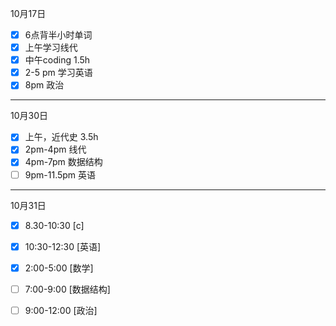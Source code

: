 10月17日  
- [x] 6点背半小时单词
- [x] 上午学习线代
- [x] 中午coding 1.5h
- [x] 2-5 pm 学习英语
- [x] 8pm 政治 

---

10月30日  
- [x] 上午，近代史 3.5h 
- [x] 2pm-4pm 线代
- [x] 4pm-7pm 数据结构
- [ ] 9pm-11.5pm 英语

---

10月31日
- [x] 8.30-10:30 [c]
- [x] 10:30-12:30 [英语]
- [x] 2:00-5:00 [数学]
- [ ] 7:00-9:00 [数据结构]
- [ ] 9:00-12:00 [政治]

